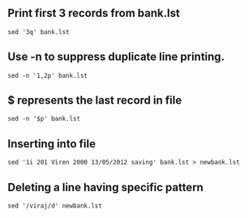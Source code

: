 ## Print first 3 records from bank.lst
```
sed '3q' bank.lst
```
## Use -n to suppress duplicate line printing.
```
sed -n '1,2p' bank.lst
```

##  $ represents the last record in file
```
sed -n '$p' bank.lst
```

## Inserting into file
```
sed '1i 201 Viren 2000 13/05/2012 saving' bank.lst > newbank.lst
```

## Deleting a line having specific pattern
```
sed '/viraj/d' newbank.lst
```





























